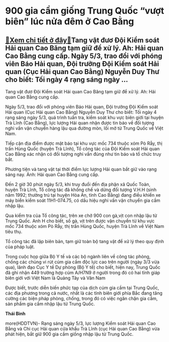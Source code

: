 900 gia cầm giống Trung Quốc “vượt biên” lúc nửa đêm ở Cao Bằng
===============================================================

[:gift:Xem chi tiết ở đây:gift:](https://hddtvn.com/900-gia-cam-giong-trung-quoc-vuot-bien-luc-nua-dem-o-cao-bang/)Tang vật đươ Đội Kiểm soát Hải quan Cao Băng tạm giữ để xử lý. Ah: Hải quan Cao Bằng cung cấp. Ngày 5/3, trao đổi với phóng viên Báo Hải quan, Đội trưởng Đội Kiểm soát Hải quan (Cục Hải quan Cao Bằng) Nguyễn Duy Thư cho biết: Tối ngày 4 rạng sáng ngày …
-------------------------------------------------------------------------------------------------------------------------------------------------------------------------------------------------------------------------------------------------------------







 






 Tang vật đươ Đội Kiểm soát Hải quan Cao Băng tạm giữ để xử lý. Ah: Hải quan Cao Bằng cung cấp. 


Ngày 5/3, trao đổi với phóng viên Báo Hải quan, Đội trưởng Đội Kiểm soát Hải quan (Cục Hải quan Cao Bằng) Nguyễn Duy Thư cho biết: Tối ngày 4 rạng sáng ngày 5/3, quá trình tuần tra, kiểm soát khu vực biên giới tại huyện Trà Lĩnh (Cao Bằng), lực lượng Hải quan nhận được tin báo về đối tượng nghi vấn vận chuyển hàng lậu qua đường mòn, lối mở từ Trung Quốc về Việt Nam.


Tiếp cận địa điểm được mật báo tại khu vực mốc 734 thuộc xóm Pò Rẫy, thị trấn Hùng Quốc (huyện Trà Lĩnh), Tổ công tác của Đội Kiểm soát Hải quan Cao Bằng xác nhận có đối tượng nghi vấn đúng như tin báo và tổ chức truy bắt.










 






Phương tiện và tang vật tại thời điểm lực lượng Hải quan bắt giữ vào rạng sáng nay. Ảnh: Hải quan Cao Bằng cung cấp.



Đến 2 giờ 30 phút ngày 5/3, khi truy đuổi đến địa phận xã Quốc Toản, huyện Trà Lĩnh, Tổ công tác đã khống chế và dừng đối tượng V.H.H (sinh năm 1992; thường trú tại huyện Hòa An, tỉnh Cao Bằng) đang điều khiển xe máy biển kiểm soát 11H1-074.75, có dấu hiệu nghi vấn vận chuyển gia cầm nhập lậu.


Qua kiểm tra của Tổ công tác, trên xe chở 900 con gà,vịt con nhập lậu từ Trung Quốc. Anh H cho biết, số gà, vịt trên được vận chuyển từ khu vực mốc 734 thuộc xóm Pò Rẫy, thị trấn Hùng Quốc, huyện Trà Lĩnh về Việt Nam tiêu thụ.


Tổ công tác đã lập biên bản, tạm giữ toàn bộ tang vật để xử lý theo quy định của pháp luật.


Trong cuộc họp giữa Bộ Y tế và các bộ ngành liên về công tác phòng, chống các chủng vi rút cúm gia cầm độc lực cao trên người (ngày 3/3 vừa qua), lãnh đạo Cục Y tế Dự phòng (Bộ Y tế) cho biết, hiện nay, Trung Quốc đã ghi nhận 449 trường hợp cúm A/H7N9 ở người trong đó có hai tỉnh giáp biên giới với Việt Nam là Quảng Tây và Vân Nam


Được biết, trước diễn biến phức tạp của dịch cúm gia cầm tại Trung Quốc, các địa phương trong cả nước, nhất là các tỉnh biên giới phía Bắc đang tăng cường các biện pháp phòng, chống, trong đó có việc ngăn chặn gia cầm, sản phẩm gia cầm nhập lậu từ Trung Quốc.








**Thái Bình**



more(HDDTVN)- Rạng sáng ngày 5/3, lực lượng Kiểm soát Hải quan Cao Bằng và Chi cục Hải quan cửa khẩu Trà Lĩnh (cục Hải quan Cao Bằng) vừa phát hiện, bắt giữ 900 gia cầm giống nhập lậu từ Trung Quốc.

